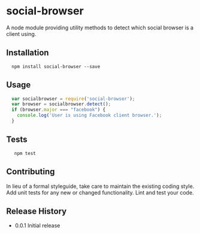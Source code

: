 social-browser
=========

A node module providing utility methods to detect which social browser is a client using.

## Installation

```shell
  npm install social-browser --save
```

## Usage

```js
  var socialbrowser = require('social-browser');
  var browser = socialbrowser.detect();
  if (browser.major === "facebook") {
    console.log('User is using Facebook client browser.');
  }

```

## Tests

```shell
   npm test
```

## Contributing

In lieu of a formal styleguide, take care to maintain the existing coding style.
Add unit tests for any new or changed functionality. Lint and test your code.

## Release History

* 0.0.1 Initial release

